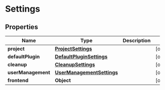 
# Settings

## Properties
Name | Type | Description | Notes
------------ | ------------- | ------------- | -------------
**project** | [**ProjectSettings**](ProjectSettings.md) |  |  [optional]
**defaultPlugin** | [**DefaultPluginSettings**](DefaultPluginSettings.md) |  |  [optional]
**cleanup** | [**CleanupSettings**](CleanupSettings.md) |  |  [optional]
**userManagement** | [**UserManagementSettings**](UserManagementSettings.md) |  |  [optional]
**frontend** | **Object** |  |  [optional]



